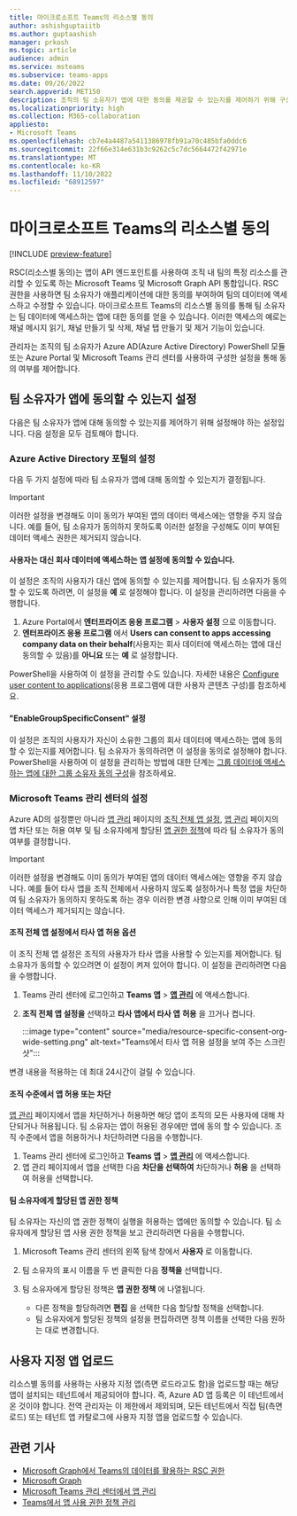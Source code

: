 ```yaml
---
title: 마이크로소프트 Teams의 리소스별 동의
author: ashishguptaiitb
ms.author: guptaashish
manager: prkosh
ms.topic: article
audience: admin
ms.service: msteams
ms.subservice: teams-apps
ms.date: 09/26/2022
search.appverid: MET150
description: 조직의 팀 소유자가 앱에 대한 동의를 제공할 수 있는지를 제어하기 위해 구성해야 하는 설정에 대해 알아봅니다.
ms.localizationpriority: high
ms.collection: M365-collaboration
appliesto:
- Microsoft Teams
ms.openlocfilehash: cb7e4a4487a5411386978fb91a70c485bfa0ddc6
ms.sourcegitcommit: 22f66e314e631b3c9262c5c7dc5664472f42971e
ms.translationtype: MT
ms.contentlocale: ko-KR
ms.lasthandoff: 11/10/2022
ms.locfileid: "68912597"
---
```

# <a name="resource-specific-consent-in-microsoft-teams"></a>마이크로소프트 Teams의 리소스별 동의

[!INCLUDE [preview-feature](includes/preview-feature.md)]

RSC(리소스별 동의)는 앱이 API 엔드포인트를 사용하여 조직 내 팀의 특정 리소스를 관리할 수 있도록 하는 Microsoft Teams 및 Microsoft Graph API 통합입니다. RSC 권한을 사용하면 팀 소유자가 애플리케이션에 대한 동의를 부여하여 팀의 데이터에 액세스하고 수정할 수 있습니다. 마이크로소프트 Teams의 리소스별 동의를 통해 팀 소유자는 팀 데이터에 액세스하는 앱에 대한 동의를 얻을 수 있습니다. 이러한 액세스의 예로는 채널 메시지 읽기, 채널 만들기 및 삭제, 채널 탭 만들기 및 제거 기능이 있습니다.

관리자는 조직의 팀 소유자가 Azure AD(Azure Active Directory) PowerShell 모듈 또는 Azure Portal 및 Microsoft Teams 관리 센터를 사용하여 구성한 설정을 통해 동의 여부를 제어합니다.  

## <a name="set-whether-team-owners-can-give-consent-to-apps"></a>팀 소유자가 앱에 동의할 수 있는지 설정

다음은 팀 소유자가 앱에 대해 동의할 수 있는지를 제어하기 위해 설정해야 하는 설정입니다. 다음 설정을 모두 검토해야 합니다.

### <a name="settings-in-azure-active-directory-portal"></a>Azure Active Directory 포털의 설정

다음 두 가지 설정에 따라 팀 소유자가 앱에 대해 동의할 수 있는지가 결정됩니다.

> [!IMPORTANT]
> 이러한 설정을 변경해도 이미 동의가 부여된 앱의 데이터 액세스에는 영향을 주지 않습니다. 예를 들어, 팀 소유자가 동의하지 못하도록 이러한 설정을 구성해도 이미 부여된 데이터 액세스 권한은 제거되지 않습니다.

#### <a name="the-users-can-consent-to-apps-accessing-company-data-on-their-behalf-setting"></a>사용자는 대신 회사 데이터에 액세스하는 앱 설정에 동의할 수 있습니다.

이 설정은 조직의 사용자가 대신 앱에 동의할 수 있는지를 제어합니다. 팀 소유자가 동의할 수 있도록 하려면, 이 설정을 **예** 로 설정해야 합니다. 이 설정을 관리하려면 다음을 수행합니다.

1. Azure Portal에서 **엔터프라이즈 응용 프로그램** > **사용자 설정** 으로 이동합니다.
2. **엔터프라이즈 응용 프로그램** 에서 **Users can consent to apps accessing company data on their behalf**(사용자는 회사 데이터에 액세스하는 앱에 대신 동의할 수 있음)를 **아니요** 또는 **예** 로 설정합니다.

PowerShell을 사용하여 이 설정을 관리할 수도 있습니다. 자세한 내용은 [Configure user content to applications](/azure/active-directory/manage-apps/configure-user-consent#configure-user-consent-to-applications)(응용 프로그램에 대한 사용자 콘텐츠 구성)를 참조하세요.

#### <a name="the-enablegroupspecificconsent-setting"></a>"EnableGroupSpecificConsent" 설정

이 설정은 조직의 사용자가 자신이 소유한 그룹의 회사 데이터에 액세스하는 앱에 동의할 수 있는지를 제어합니다. 팀 소유자가 동의하려면 이 설정을 동의로 설정해야 합니다. PowerShell을 사용하여 이 설정을 관리하는 방법에 대한 단계는 [그룹 데이터에 액세스하는 앱에 대한 그룹 소유자 동의 구성](/azure/active-directory/manage-apps/configure-user-consent#configure-group-owner-consent-to-apps-accessing-group-data)을 참조하세요.

### <a name="settings-in-the-microsoft-teams-admin-center"></a>Microsoft Teams 관리 센터의 설정

Azure AD의 설정뿐만 아니라 [앱 관리](manage-apps.md) 페이지의 [조직 전체 앱 설정](manage-apps.md#manage-org-wide-app-settings), [앱 관리](manage-apps.md#allow-and-block-apps) 페이지의 앱 차단 또는 허용 여부 및 팀 소유자에게 할당된 [앱 권한 정책](teams-app-permission-policies.md)에 따라 팀 소유자가 동의 여부를 결정합니다.

> [!IMPORTANT]
> 이러한 설정을 변경해도 이미 동의가 부여된 앱의 데이터 액세스에는 영향을 주지 않습니다. 예를 들어 타사 앱을 조직 전체에서 사용하지 않도록 설정하거나 특정 앱을 차단하여 팀 소유자가 동의하지 못하도록 하는 경우 이러한 변경 사항으로 인해 이미 부여된 데이터 액세스가 제거되지는 않습니다.  

#### <a name="the-allow-third-party-apps-option-in-org-wide-app-settings"></a>조직 전체 앱 설정에서 타사 앱 허용 옵션

이 조직 전체 앱 설정은 조직의 사용자가 타사 앱을 사용할 수 있는지를 제어합니다. 팀 소유자가 동의할 수 있으려면 이 설정이 켜져 있어야 합니다. 이 설정을 관리하려면 다음을 수행합니다.

1. Teams 관리 센터에 로그인하고 **Teams 앱** > **[앱 관리](https://admin.teams.microsoft.com/policies/manage-apps)** 에 액세스합니다.
1. **조직 전체 앱 설정을** 선택하고 **타사 앱에서 타사 앱** **허용** 을 끄거나 켭니다.

   :::image type="content" source="media/resource-specific-consent-org-wide-setting.png" alt-text="Teams에서 타사 앱 허용 설정을 보여 주는 스크린샷":::

변경 내용을 적용하는 데 최대 24시간이 걸릴 수 있습니다.

#### <a name="allow-or-block-the-app-at-the-org-level"></a>조직 수준에서 앱 허용 또는 차단

[앱 관리](manage-apps.md#allow-and-block-apps) 페이지에서 앱을 차단하거나 허용하면 해당 앱이 조직의 모든 사용자에 대해 차단되거나 허용됩니다. 팀 소유자는 앱이 허용된 경우에만 앱에 동의 할 수 있습니다. 조직 수준에서 앱을 허용하거나 차단하려면 다음을 수행합니다.

1. Teams 관리 센터에 로그인하고 **Teams 앱** > **[앱 관리](https://admin.teams.microsoft.com/policies/manage-apps)** 에 액세스합니다.
1. 앱 관리 페이지에서 앱을 선택한 다음 **차단을 선택하여** 차단하거나 **허용** 을 선택하여 허용을 선택합니다.

#### <a name="app-permission-policy-assigned-to-the-team-owner"></a>팀 소유자에게 할당된 앱 권한 정책

팀 소유자는 자신의 앱 권한 정책이 실행을 허용하는 앱에만 동의할 수 있습니다. 팀 소유자에게 할당된 앱 사용 권한 정책을 보고 관리하려면 다음을 수행합니다.

1. Microsoft Teams 관리 센터의 왼쪽 탐색 창에서 **사용자** 로 이동합니다.
1. 팀 소유자의 표시 이름을 두 번 클릭한 다음 **정책을** 선택합니다.
1. 팀 소유자에게 할당된 정책은 **앱 권한 정책** 에 나열됩니다.

    * 다른 정책을 할당하려면 **편집** 을 선택한 다음 할당할 정책을 선택합니다.
    * 팀 소유자에게 할당된 정책의 설정을 편집하려면 정책 이름을 선택한 다음 원하는 대로 변경합니다.  

## <a name="upload-custom-apps"></a>사용자 지정 앱 업로드

리소스별 동의를 사용하는 사용자 지정 앱(측면 로드라고도 함)을 업로드할 때는 해당 앱이 설치되는 테넌트에서 제공되어야 합니다. 즉, Azure AD 앱 등록은 이 테넌트에서 온 것이야 합니다. 전역 관리자는 이 제한에서 제외되며, 모든 테넌트에서 직접 팀(측면 로드) 또는 테넌트 앱 카탈로그에 사용자 지정 앱을 업로드할 수 있습니다.

## <a name="related-articles"></a>관련 기사

* [Microsoft Graph에서 Teams의 데이터를 활용하는 RSC 권한](/microsoftteams/platform/graph-api/rsc/resource-specific-consent)
* [Microsoft Graph](https://developer.microsoft.com/graph)
* [Microsoft Teams 관리 센터에서 앱 관리](manage-apps.md)
* [Teams에서 앱 사용 권한 정책 관리](teams-app-permission-policies.md)
